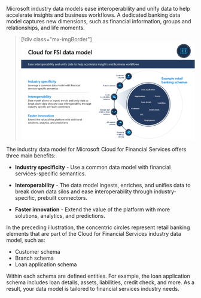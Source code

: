 Microsoft industry data models ease interoperability and unify data to help accelerate insights and business workflows. A dedicated banking data model captures new dimensions, such as financial information, groups and relationships, and life moments.

> [!div class="mx-imgBorder"]
> [![Diagram of the Microsoft Cloud for Financial Services data model.](../media/cloud.png)](../media/cloud.png#lightbox)

The industry data model for Microsoft Cloud for Financial Services offers three main benefits:

- **Industry specificity** - Use a common data model with financial services-specific semantics.

- **Interoperability** - The data model ingests, enriches, and unifies data to break down data silos and ease interoperability through industry-specific, prebuilt connectors.

- **Faster innovation** - Extend the value of the platform with more solutions, analytics, and predictions.

In the preceding illustration, the concentric circles represent retail banking elements that are part of the Cloud for Financial Services industry data model, such as:

- Customer schema
- Branch schema
- Loan application schema

Within each schema are defined entities. For example, the loan application schema includes loan details, assets, liabilities, credit check, and more. As a result, your data model is tailored to financial services industry needs.
